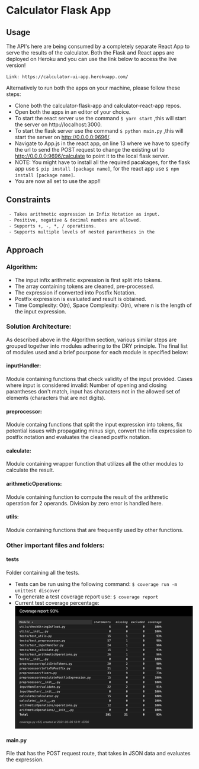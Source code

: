 # Calculator Flask App

## Usage
The API's here are being consumed by a completely separate React App to serve the results of the calculator. Both the Flask and React apps are deployed on Heroku and you can use the link below to access the live version!

    Link: https://calculator-ui-app.herokuapp.com/
    
Alternatively to run both the apps on your machine, please follow these steps:
- Clone both the calculator-flask-app and calculator-react-app repos.
- Open both the apps in an editor of your choice.
-  To start the react server use the command ```` $ yarn start ```` ,this will start the server on http://localhost:3000.
-  To start the flask server use the command ```` $ python main.py ```` ,this will start the server on http://0.0.0.0:9696/.
-  Navigate to App.js in the react app, on line 13 where we have to specify the url to send the POST request to change the existing url to http://0.0.0.0:9696/calculate to point it to the local flask server.
-  NOTE: You might have to install all the required pacakages, for the flask app use ```` $ pip install [package name] ````,  for the react app use                   ```` $ npm install [package name] ````.
-  You are now all set to use the app!!
    
## Constraints

     - Takes arithmetic expression in Infix Notation as input.
     - Positive, negative & decimal numbes are allowed.
     - Supports +, -, *, / operations.
     - Supports multiple levels of nested parantheses in the 

## Approach

  ### Algorithm:
  - The input infix arithmetic expression is first split into tokens.
  - The array containing tokens are cleaned, pre-processed.
  - The expression if converted into Postfix Notation.
  - Postfix expression is evaluated and result is obtained. 
  - Time Complexity: O(n), Space Complexity:  O(n), where n is the length of the input expression.

  
  ### Solution Architecture:
  As described above in the Algorithm section, various similar steps are grouped together into modules adhering to the DRY principle. The final list of modules used and a brief pourpose for each module is specified below:
  
  #### inputHandler:
  Module containing functions that check validity of the input provided. Cases where input is considered invalid:  Number of opening and closing parantheses don't match, input has characters not in the allowed set of elements (characters that are not digits).
                   
  #### preprocessor:
  Module containg functions that split the input expression into tokens, fix potential issues with propagating minus sign, convert the infix expression to postfix notation and evaluates the cleaned postfix notation.
  
  #### calculate:
  Module containing wrapper function that utilizes all the other modules to calculate the result.
  
  #### arithmeticOperations:
  Module containing  function to compute the result of the arithmetic operation for 2 operands. Division by zero error is handled here.
  
  #### utils:
  Module containing functions that are frequently used by other functions.


  ### Other important files and folders:
  
  #### tests
  Folder containing all the tests. 
  - Tests can be run using the following command:  ```` $ coverage run -m unittest discover ````
  - To generate a test coverage report use: ```` $ coverage report ````
  - Current test coverage percentage:
  ![](images/testcoverage.png)
  
  
  #### main.py
  File that has the POST request route, that takes in JSON data and evaluates the expression.
  
  



  
